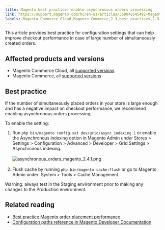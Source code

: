 ```yaml
---
title: Magento best practice: enable asynchronous orders processing
link: https://support.magento.com/hc/en-us/articles/360048545492-Magento-best-practice-enable-asynchronous-orders-processing
labels: Magento Commerce Cloud,Magento Commerce,2.3,best practices,2.3.x,2.4,checkout performance,asynchronous orders,2.4.x
---
```


<p>This article provides best practice for configuration settings that can help improve checkout performance in case of large number of simultaneously created orders.</p>
<h2>Affected products and versions</h2>
<ul>
<li>Magento Commerce Cloud, all <a href="https://magento.com/sites/default/files/magento-software-lifecycle-policy.pdf">supported versions</a>
</li>
<li>Magento Commerce, all <a href="https://magento.com/sites/default/files/magento-software-lifecycle-policy.pdf">supported versions</a>
</li>
</ul>
<h2>Best practice</h2>
<p>If the number of simultaneously placed orders in your store is large enough and has a negative impact on checkout performance, we recommend enabling asynchronous orders processing. </p>
<p>To enable the setting:</p>
<ol>
<li>Run <code>php bin/magento config:set dev/grid/async_indexing 1</code> or enable the Asynchronous indexing option in Magento Admin under Stores &gt; Settings &gt; Configuration &gt; Advanced &gt; Developer &gt; Grid Settings &gt; Asynchronous indexing.<br/><br/><img alt="asynchronous_orders_magento_2.4.1.png" src="https://support.magento.com/hc/article_attachments/360085549312/asynchronous_orders_magento_2.4.1.png"/><br/><br/></li>
<li>Flush cache by running <code>php bin/magento cache:flush</code> or go to Magento Admin under  System &gt; Tools &gt; Cache Management.</li>
</ol>
<p class="warning">Warning: always test in the Staging environment prior to making any changes to the Production environment.</p>
<h2 class="warning">Related reading</h2>
<ul>
<li><a href="https://support.magento.com/hc/en-us/articles/360048170772">Best practice Magento order placement performance</a></li>
<li><a href="https://devdocs.magento.com/guides/v2.4/config-guide/prod/config-reference-most.html">Configuration paths reference in Magento Developer Documentation</a></li>
</ul>